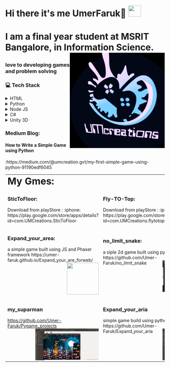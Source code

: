 <h1> Hi there it's me UmerFaruk👋   <img src="https://media.giphy.com/media/kFuavIYvRQZGg/giphy.gif" width="40" height="35"> <h1>


  I am a final year student at MSRIT Bangalore, in Information Science.  <img align='right' src="/Companylogo.jpeg" width="300" height="300">
  ### love to developing games and problem solving 
<!--   <img align='right' src="/Companylogo.jpeg" width="400"> -->
  

   
 ###  :computer: Tech Stack 
<!--  HTML ,Python, Node JS,C#,  Unity 3D -->
 <details>
 <summary>HTML</summary>
    <blockquote>
 intermediate level in html 
       </blockquote>
 </details> 
 
  
<details>
 <summary>Python</summary>
  <blockquote>
    intermediate level python and OOPS in python
 </br>
  using for all problam solvings
  </blockquote>
  </details> 
  
  
  <details >
 <summary>Node JS</summary>
     <blockquote>
 intermediate level Node js 
      </blockquote>
  </details> 
  
 <details>
 <summary>C#</summary>
    <blockquote>
 intermediate level in C# </br>
   working with C# in uniyt to Build 2D and 3D games
       </blockquote>
 </details> 
  
  <details>
 <summary>Unity 3D</summary>
   <blockquote>
 intermediate level in Unity 3D Software 
   </blockquote>
 </details> 
  
   
   
   
  
 ### Medium Blog:
  <h4>How to Write a Simple Game using Python</h4>:https://medium.com/@umcreation.gvt/my-first-simple-game-using-python-91190edf6045
  </br>
 
 <table  backgoundcolor="green" border="0" >
 <tr>
    <td><b style="font-size:30px">My Gmes:</b></td>
<!--     <td><b style="font-size:30px">Title 2</b></td> -->
 </tr>
  
  <tr>
  <td>
    <h3>SticToFloor:</h3>
      Download from playStore : :iphone:
    https://play.google.com/store/apps/details?id=com.UMCreations.SticToFloor


   </td>
   <td>
  <h3> Fly-TO-Top: </h3>
  Download from playStore : :iphone:
  https://play.google.com/store/apps/details?id=com.UMCreations.flytotop
  </td>
  </tr>
  
 <tr>
  <td>
  <div>
   <h3> Expand_your_area:</h3>
      a simple game built using JS and Phaser framework
    https://umer-faruk.github.io/Expand_your_are_forweb/
  <img  align='right' src="https://github.com/Umer-Faruk/catch_me_if_you_can/blob/master/gifimage.gif?raw=true"  width="100" height="100"/>
  
 </div>
</td>

   <td>
      <div>
  <h3>no_limit_snake:</h3>
       a siple 2d game built using pygame
        https://github.com/Umer-Faruk/no_limit_snake
  <img align='right' src = "https://github.com/Umer-Faruk/no_limit_snake/raw/master/image.png?raw=true"  width="100" height="100"/>
 </div>
 </td>
 <td>
  <div>
 <h3>catch_me_if_you_can</h3>
      a simple 2d game built using python, pygame
    https://github.com/Umer-Faruk/catch_me_if_you_can
   <img  align='right' src="https://github.com/Umer-Faruk/catch_me_if_you_can/blob/master/gifimage.gif?raw=true"  width="100" height="100"/>
    </div>
  </td>
  </tr>
  
  <tr>
  <td> 
    <div>
 <h3> my_suparman</h3>
      
  https://github.com/Umer-Faruk/Pygame_projects
 <img align='right' src = "https://github.com/Umer-Faruk/Pygame_projects/raw/master/image.png?raw=true"  width="200" height="100"/>
 </div>
 
 <td>
  <div>
<h3> Expand_your_aria</h3>
      simple game build using python, pygame
    https://github.com/Umer-Faruk/Expand_your_aria
   <img  align='right' src = "https://github.com/Umer-Faruk/Expand_your_aria/raw/master/image.png?raw=true"  width="100" height="100"/>
    </div>
</td>
 </tr>
</table>



 
 
 


  
      
 
  
      
      
 
  
  

 
 





